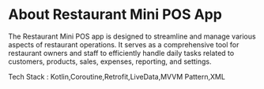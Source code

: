 # About Restaurant Mini POS App
The Restaurant Mini POS app is designed to streamline and manage various aspects of restaurant operations. It serves as a comprehensive tool for restaurant owners and staff to efficiently handle daily tasks related to customers, products, sales, expenses, reporting, and settings.

Tech Stack : Kotlin,Coroutine,Retrofit,LiveData,MVVM Pattern,XML
